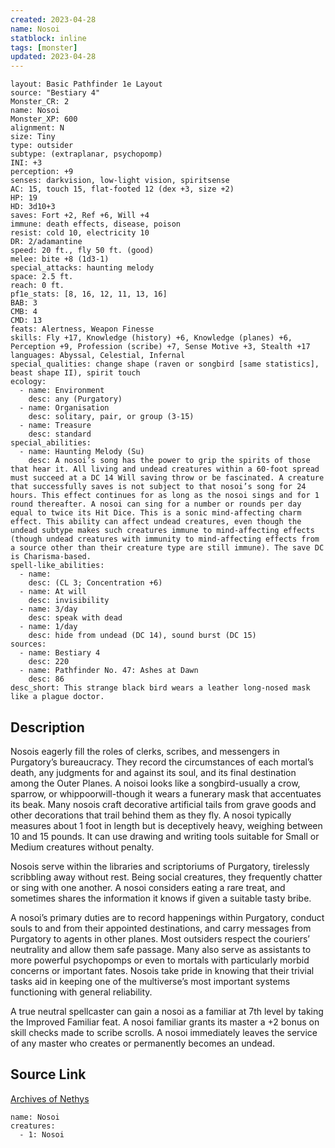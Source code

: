 ```yaml
---
created: 2023-04-28
name: Nosoi
statblock: inline
tags: [monster]
updated: 2023-04-28
---
```

```statblock
layout: Basic Pathfinder 1e Layout
source: "Bestiary 4"
Monster_CR: 2
name: Nosoi
Monster_XP: 600
alignment: N
size: Tiny
type: outsider
subtype: (extraplanar, psychopomp)
INI: +3
perception: +9
senses: darkvision, low-light vision, spiritsense
AC: 15, touch 15, flat-footed 12 (dex +3, size +2)
HP: 19
HD: 3d10+3
saves: Fort +2, Ref +6, Will +4
immune: death effects, disease, poison
resist: cold 10, electricity 10
DR: 2/adamantine
speed: 20 ft., fly 50 ft. (good)
melee: bite +8 (1d3-1)
special_attacks: haunting melody
space: 2.5 ft.
reach: 0 ft.
pf1e_stats: [8, 16, 12, 11, 13, 16]
BAB: 3
CMB: 4
CMD: 13
feats: Alertness, Weapon Finesse
skills: Fly +17, Knowledge (history) +6, Knowledge (planes) +6, Perception +9, Profession (scribe) +7, Sense Motive +3, Stealth +17
languages: Abyssal, Celestial, Infernal
special_qualities: change shape (raven or songbird [same statistics], beast shape II), spirit touch
ecology:
  - name: Environment
    desc: any (Purgatory)
  - name: Organisation
    desc: solitary, pair, or group (3-15)
  - name: Treasure
    desc: standard
special_abilities:
  - name: Haunting Melody (Su)
    desc: A nosoi’s song has the power to grip the spirits of those that hear it. All living and undead creatures within a 60-foot spread must succeed at a DC 14 Will saving throw or be fascinated. A creature that successfully saves is not subject to that nosoi’s song for 24 hours. This effect continues for as long as the nosoi sings and for 1 round thereafter. A nosoi can sing for a number or rounds per day equal to twice its Hit Dice. This is a sonic mind-affecting charm effect. This ability can affect undead creatures, even though the undead subtype makes such creatures immune to mind-affecting effects (though undead creatures with immunity to mind-affecting effects from a source other than their creature type are still immune). The save DC is Charisma-based.
spell-like_abilities:
  - name:
    desc: (CL 3; Concentration +6)
  - name: At will
    desc: invisibility
  - name: 3/day
    desc: speak with dead
  - name: 1/day
    desc: hide from undead (DC 14), sound burst (DC 15)
sources:
  - name: Bestiary 4
    desc: 220
  - name: Pathfinder No. 47: Ashes at Dawn
    desc: 86
desc_short: This strange black bird wears a leather long-nosed mask like a plague doctor.
```
## Description
Nosois eagerly fill the roles of clerks, scribes, and messengers in Purgatory’s bureaucracy. They record the circumstances of each mortal’s death, any judgments for and against its soul, and its final destination among the Outer Planes. A noisoi looks like a songbird-usually a crow, sparrow, or whippoorwill-though it wears a funerary mask that accentuates its beak. Many nosois craft decorative artificial tails from grave goods and other decorations that trail behind them as they fly. A nosoi typically measures about 1 foot in length but is deceptively heavy, weighing between 10 and 15 pounds. It can use drawing and writing tools suitable for Small or Medium creatures without penalty.

Nosois serve within the libraries and scriptoriums of Purgatory, tirelessly scribbling away without rest. Being social creatures, they frequently chatter or sing with one another. A nosoi considers eating a rare treat, and sometimes shares the information it knows if given a suitable tasty bribe.

A nosoi’s primary duties are to record happenings within Purgatory, conduct souls to and from their appointed destinations, and carry messages from Purgatory to agents in other planes. Most outsiders respect the couriers’ neutrality and allow them safe passage. Many also serve as assistants to more powerful psychopomps or even to mortals with particularly morbid concerns or important fates. Nosois take pride in knowing that their trivial tasks aid in keeping one of the multiverse’s most important systems functioning with general reliability.

A true neutral spellcaster can gain a nosoi as a familiar at 7th level by taking the Improved Familiar feat. A nosoi familiar grants its master a +2 bonus on skill checks made to scribe scrolls. A nosoi immediately leaves the service of any master who creates or permanently becomes an undead.
## Source Link
[Archives of Nethys](https://aonprd.com/MonsterDisplay.aspx?ItemName=Nosoi)
```encounter-table
name: Nosoi
creatures:
  - 1: Nosoi
```
